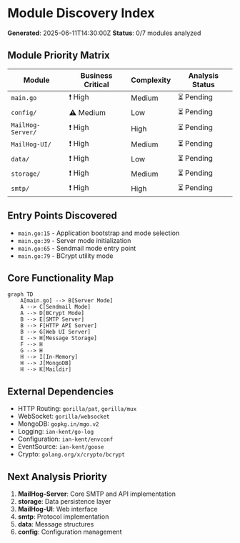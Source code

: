 # Module Discovery Index
**Generated**: 2025-06-11T14:30:00Z
**Status**: 0/7 modules analyzed

## Module Priority Matrix
| Module | Business Critical | Complexity | Analysis Status |
|--------|------------------|------------|-----------------|
| `main.go` | ❗ High | Medium | ⏳ Pending |
| `config/` | ⚠️ Medium | Low | ⏳ Pending |
| `MailHog-Server/` | ❗ High | High | ⏳ Pending |
| `MailHog-UI/` | ❗ High | Medium | ⏳ Pending |
| `data/` | ❗ High | Low | ⏳ Pending |
| `storage/` | ❗ High | Medium | ⏳ Pending |
| `smtp/` | ❗ High | High | ⏳ Pending |

## Entry Points Discovered
- `main.go:15` - Application bootstrap and mode selection
- `main.go:39` - Server mode initialization
- `main.go:65` - Sendmail mode entry point
- `main.go:79` - BCrypt utility mode

## Core Functionality Map
```mermaid
graph TD
    A[main.go] --> B[Server Mode]
    A --> C[Sendmail Mode]
    A --> D[BCrypt Mode]
    B --> E[SMTP Server]
    B --> F[HTTP API Server]
    B --> G[Web UI Server]
    E --> H[Message Storage]
    F --> H
    G --> H
    H --> I[In-Memory]
    H --> J[MongoDB]
    H --> K[Maildir]
```

## External Dependencies
- HTTP Routing: `gorilla/pat`, `gorilla/mux`
- WebSocket: `gorilla/websocket`
- MongoDB: `gopkg.in/mgo.v2`
- Logging: `ian-kent/go-log`
- Configuration: `ian-kent/envconf`
- EventSource: `ian-kent/goose`
- Crypto: `golang.org/x/crypto/bcrypt`

## Next Analysis Priority
1. **MailHog-Server**: Core SMTP and API implementation
2. **storage**: Data persistence layer
3. **MailHog-UI**: Web interface
4. **smtp**: Protocol implementation
5. **data**: Message structures
6. **config**: Configuration management